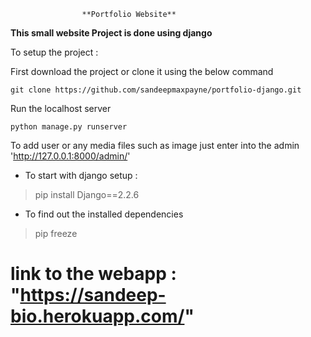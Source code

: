 					**Portfolio Website**

__This small website Project is done using django__

To setup the project :

First download the project or clone it using the below command

`git clone https://github.com/sandeepmaxpayne/portfolio-django.git`



Run the localhost server 

` python manage.py runserver `

To add user or any media files such as image just enter into the admin 'http://127.0.0.1:8000/admin/'

* To start with django setup :

>pip install Django==2.2.6

* To find out the installed dependencies
>pip freeze

# link to the webapp : "https://sandeep-bio.herokuapp.com/"

